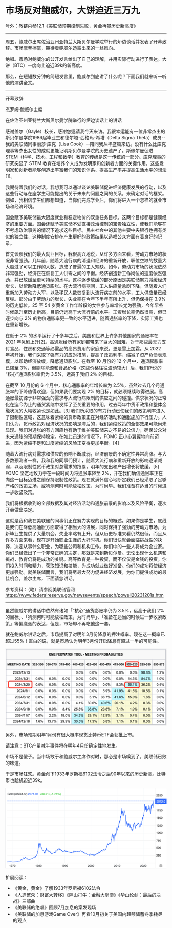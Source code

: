 # 市场反对鲍威尔，大饼迫近三万九

号外：教链内参12.1《美联储预期控制失败，黄金再攀历史新高度》

* * *

周五，鲍威尔出席佐治亚州亚特兰大斯贝尔曼学院举行的炉边谈话并发表了开幕致辞。市场摩拳擦掌，期待着鲍威尔透露出来的一丝风向。

绝唱。市场对鲍威尔的公开发言给出了自己的理解，并用实际行动进行了表达。大饼（BTC）一度向上迫近39k的新高度。

那么，在短短数分钟的简短发言里，鲍威尔到底讲了什么呢？下面我们就来听一听他的演讲全文。

* * *

开幕致辞

杰罗姆·鲍威尔主席

在佐治亚州亚特兰大斯贝尔曼学院举行的炉边谈话上的讲话

感谢盖尔（Gayle）校长，感谢您邀请我今天来访。我很幸运能有一位非常杰出的斯贝尔曼学院1986届毕业生和德尔塔-西格玛-希塔（Delta Sigma Theta）成员--我的美联储同事丽莎·库克（Lisa Cook）--陪同我从华盛顿来访。没有什么比库克理事等杰出女性的成就更能证明斯贝尔曼学院的历史遗产了。斯佩尔曼促进 STEM（科学、技术、工程和数学）教育的传统是这一传统的一部分。库克理事的研究突显了 STEM 教育在培养个人成为发明家和创新者方面的关键作用，这些发明家和创新者能够创造出丰富我们的知识体系、提高生产率并提高生活水平的想法[1]。

我期待着我们的对话，我想我可以通过谈论美联储促进经济健康发展的行动，以及这些行动与在座学生可能提出的关于未来的问题之间的关系，来确定对话的框架。例如，我相信学生们都想知道，当你们完成学业后，你们将进入一个怎样的就业市场和经济环境。

国会赋予美联储最大限度就业和稳定物价的双重任务目标。这两个目标都是健康经济的重要方面。国会还赋予美联储不受直接政治控制的宝贵独立性，使我们能够在不考虑政治事务的情况下追求这些目标。民主社会中的其他主要中央银行也拥有类似的独立性，这种制度安排在产生更好的政策结果以造福公众方面有着良好的记录。

首先谈谈我们的最大就业目标，我很高兴地说，从许多方面来看，劳动力市场的状况非常强劲。几年前，随着大流行病的消退和经济的重新开放，职位空缺的数量大大超过了可以工作的人数，造成了普遍的工人短缺。如今，劳动力市场的状况依然非常强劲，经济正在恢复工人供需之间的平衡。经济创造新工作岗位的速度依然强劲，并已放缓至更可持续的水平。这种逐步放缓的部分原因是美联储努力减缓经济增长，以帮助降低通货膨胀。在大流行病期间，工人供应量急剧下降，但随着人们重新加入劳动力大军，以及移民人数恢复到大流行病之前的水平，工人供应量已经反弹。部分由于劳动力的增长，失业率在今年下半年有所上升，但仍保持在 3.9% 的历史低位。25 至 54 岁黄金工作年龄段的女性参与率增长尤为强劲，今年早些时候飙升至历史新高，目前仍远高于大流行前的水平。工资增长率仍然很高，但已逐步向与 2% 的物价通胀率更一致的水平迈进，随着通胀率的下降，实际工资也在重新增长。

在低于 2% 的水平运行了十多年之后，美国和世界上许多其他国家的通胀率在 2021 年急剧上升[2]。高通胀给所有家庭都带来了巨大的困难，对于那些最无力支付食品、住房和交通等必需品的高昂费用的家庭来说，更是雪上加霜。从 2022 年初开始，我们采取了强有力的应对措施，提高了政策利率，缩减了资产负债表规模，以帮助经济放缓，降低通货膨胀。在截至 10 月份的 12 个月中，通货膨胀率已降至 3%，但剔除能源和食品价格（这些价格往往波动较大）后，我们所说的 “核心”通货膨胀率仍为 3.5%，远高于我们 2% 的目标。

在截至 10 月份的 6 个月中，核心通胀率的年增长率为 2.5%，虽然过去几个月通胀率的下降值得欢迎，但如果我们要实现 2% 的目标，就必须继续取得进展。高通胀最初源于非常强劲的需求与大流行病限制的供应之间的碰撞。供求状况的正常化在迄今为止的通货紧缩中发挥了至关重要的作用，过去两年中货币政策和整体金融状况的大幅收紧也是如此。[3] 我们所采取的有力行动已使我们的政策利率进入了限制性区域，这意味着紧缩的货币政策正在对经济活动和通胀施加下行压力。人们认为，货币政策对经济状况的影响是滞后的，我们紧缩政策的全部效果可能尚未显现。我们对通胀的有力回应也有助于维护美联储来之不易的公信力，确保公众对未来通胀的预期保持稳定。在如此迅速的情况下，FOMC 正小心翼翼地向前迈进，因为紧缩不足和过度紧缩的风险正变得更加平衡。[4]

随着大流行病对需求和供应的影响不断减弱，经济前景的不确定性异常高涨。与大多数预测者一样，我和我的同事们预计，随着大流行病和重新开放的影响逐渐减弱，以及限制性货币政策对总需求的拖累，明年的支出和产出增长将放缓。[5] FOMC 坚定地致力于在一段时间内将通胀率降至 2%，并在我们确信通胀率正在向这一目标迈进之前保持限制性政策。现在就满怀信心地断定我们已经采取了足够严格的政策立场，或猜测何时可能放松政策，为时尚早。我们准备在适当的时候进一步收紧政策。

我们将根据收到的全部数据及其对经济活动和通胀前景的影响以及风险平衡，逐次开会做出决定。

这就是我和我在美联储的同事们正在努力实现的目标的概述。如果你是学生，底线是我们在降低高通胀方面取得了相当大的进展，同时保持了强劲的劳动力市场，为新毕业生提供了大量机会。失业率略有上升，但从历史标准来看仍然很低，而且从许多方面来看，现在是开始职业生涯的大好时机。你们很快就会面临挑战性的抉择，决定从事什么职业，为哪些公司和机构工作。你们中的一些人将成为企业家。你们已经做出了一个非常正确的决定，那就是来到斯贝尔曼。无论出现什么机遇和挑战，教育仍将是成功的关键。高等教育是一种投资，而不仅仅是金钱的投资。你们投入时间和精力，获取知识和技能，为成功就业做好准备。你们的成功将使经济更加强劲。就美联储而言，我们将尽最大努力促进经济发展，为你们提供成功的最佳机会。盖尔主席，下面请您讲话。

参考资料：（略）请参阅美联储官网 https://www.federalreserve.gov/newsevents/speech/powell20231201a.htm

* * *

虽然鲍威尔的讲话中依然有诸如「“核心”通货膨胀率仍为 3.5%，远高于我们 2% 的目标」、「猜测何时可能放松政策，为时尚早」、「准备在适当的时候进一步收紧政策」等偏鹰派的表达，但是，市场却不再吃他这一套。

就在鲍威尔讲话之后，市场提高了对明年3月份降息的押注概率。现在这一概率已超过55%！直白的说，就是市场认为明年3月份开启降息有超过一半的可能性。

![](2023-12-02-A01.png)

另外，市场预期明年1月份有很大概率现货比特币ETF会获批上市。

请注意：BTC产量减半事件将在明年4月份确定性地发生。

市场不是傻子。当市场敢于和鲍威尔主席作对时，那必是市场嗅到了，美联储已败的味道。

于是市场狂欢。黄金创下1933年罗斯福6102法令之后90年以来的历史新高。比特币也趁机迫近39k。

![](2023-12-02-A02.png)

扩展阅读：
* 《黄金，黄金》了解1933年罗斯福6102法令
* 《人造繁荣：财富大转移》《隔山打牛：金融大崩溃》《华山论剑：最后的决战》三部曲
* 《美联储的绝唱》回顾7月加息的案发现场
* 《美联储的加息游戏Game Over》再看10月初关于美国内超额储蓄冬季耗尽的观点

